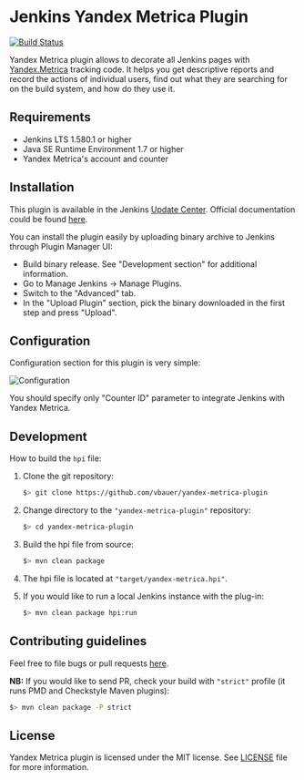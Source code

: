 
# Jenkins Yandex Metrica Plugin

[![Build Status](https://travis-ci.org/vbauer/yandex-metrica-plugin.svg?branch=master)](https://travis-ci.org/vbauer/yandex-metrica-plugin)

Yandex Metrica plugin allows to decorate all Jenkins pages with [Yandex.Metrica](https://metrica.yandex.com) tracking code.
It helps you get descriptive reports and record the actions of individual users, find out what they are searching
for on the build system, and how do they use it.


## Requirements

* Jenkins LTS 1.580.1 or higher
* Java SE Runtime Environment 1.7 or higher
* Yandex Metrica's account and counter


## Installation

This plugin is available in the Jenkins [Update Center](https://updates.jenkins-ci.org). Official documentation could be found [here](https://wiki.jenkins-ci.org/display/JENKINS/Yandex+Metrica+Plugin).

You can install the plugin easily by uploading binary archive to Jenkins through Plugin Manager UI:

* Build binary release. See "Development section" for additional information.
* Go to Manage Jenkins -> Manage Plugins.
* Switch to the "Advanced" tab.
* In the "Upload Plugin" section, pick the binary downloaded in the first step and press "Upload".


## Configuration

Configuration section for this plugin is very simple:

![Configuration](misc/configuration.png)

You should specify only "Counter ID" parameter to integrate Jenkins with Yandex Metrica.


## Development

How to build the `hpi` file:

1. Clone the git repository:
    ```sh
    $> git clone https://github.com/vbauer/yandex-metrica-plugin
    ```
    
2. Change directory to the `"yandex-metrica-plugin"` repository:
    ```sh
    $> cd yandex-metrica-plugin
    ```
    
3. Build the hpi file from source:
    ```sh
    $> mvn clean package
    ```

4. The hpi file is located at `"target/yandex-metrica.hpi"`.

5. If you would like to run a local Jenkins instance with the plug-in:
    ```sh
    $> mvn clean package hpi:run
    ```

## Contributing guidelines

Feel free to file bugs or pull requests [here](https://github.com/vbauer/yandex-metrica-plugin).

**NB:** If you would like to send PR, check your build with `"strict"` profile (it runs PMD and Checkstyle Maven plugins):

```sh
$> mvn clean package -P strict
```


## License

Yandex Metrica plugin is licensed under the MIT license. See [LICENSE](LICENSE.md) file for more information.
